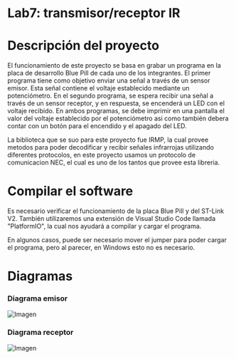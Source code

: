 # Lab7: transmisor/receptor IR
# Descripción del proyecto

El funcionamiento de este proyecto se basa en grabar un programa en la placa de desarrollo Blue Pill de cada uno de los integrantes. El primer programa tiene como objetivo enviar una señal a través de un sensor emisor. Esta señal contiene el voltaje establecido mediante un potenciómetro. En el segundo programa, se espera recibir una señal a través de un sensor receptor, y en respuesta, se encenderá un LED con el voltaje recibido. En ambos programas, se debe imprimir en una pantalla el valor del voltaje establecido por el potenciómetro asi como también debera contar con un botón para el encendido y el apagado del LED.

La biblioteca que se suo para este proyecto fue IRMP, la cual provee metodos para poder decodificar y recibir señales infrarrojas utilizando diferentes protocolos, en este proyecto usamos un protocolo de comunicacion NEC, el cual es uno de los tantos que provee esta libreria.
# Compilar el software

Es necesario verificar el funcionamiento de la placa Blue Pill y del ST-Link V2. También utilizaremos una extensión de Visual Studio Code llamada "PlatformIO", la cual nos ayudará a compilar y cargar el programa.

En algunos casos, puede ser necesario mover el jumper para poder cargar el programa, pero al parecer, en Windows esto no es necesario.


#  Diagramas

### Diagrama emisor

![Imagen](https://i.imgur.com/EcnRIDD.png)


### Diagrama receptor

![Imagen](https://i.imgur.com/bxtbZ3O.png)

